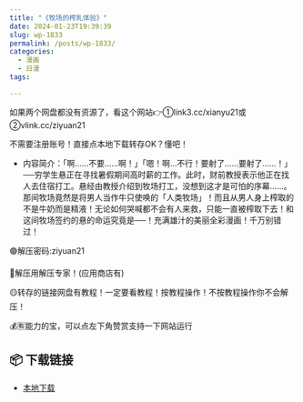 ```yaml
---
title: "《牧场的榨乳体验》"
date: 2024-01-23T19:39:39
slug: wp-1833
permalink: /posts/wp-1833/
categories:
  - 漫画
  - 日漫
tags:

---
```


如果两个网盘都没有资源了，看这个网站👉①link3.cc/xianyu21或②vlink.cc/ziyuan21

不需要注册账号！直接点本地下载转存OK？懂吧！

*   内容简介：「啊……不要……啊！」「嗯！啊…不行！要射了……要射了……！」──穷学生悬正在寻找暑假期间高时薪的工作。此时，财前教授表示他正在找人去住宿打工。悬经由教授介绍到牧场打工，没想到这才是可怕的序幕……。那间牧场竟然是将男人当作牛只使唤的「人类牧场」！而且从男人身上榨取的不是牛奶而是精液！无论如何哭喊都不会有人来救，只能一直被榨取下去！和这间牧场签约的悬的命运究竟是──！充满雄汁的美丽全彩漫画！千万别错过！

🟢解压密码:ziyuan21

🔵解压用解压专家！(应用商店有)

🟡转存的链接网盘有教程！一定要看教程！按教程操作！不按教程操作你不会解压！

💰🈶能力的宝，可以点左下角赞赏支持一下网站运行

## 📦 下载链接
- [本地下载](https://blziyuan21.com/pay-download/1833?key=7d5f9e2627&down_id=0)

